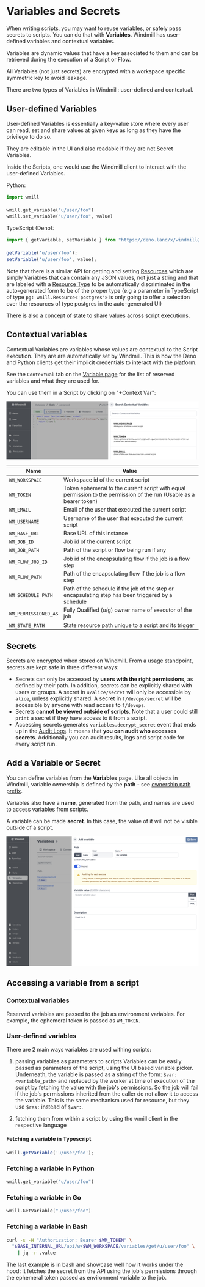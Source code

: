 # Variables and Secrets

When writing scripts, you may want to reuse variables, or safely pass secrets to
scripts. You can do that with **Variables**. Windmill has user-defined variables
and contextual variables.

Variables are dynamic values that have a key associated to them and can be retrieved during the execution of a Script or Flow.

All Variables (not just secrets) are encrypted with a workspace specific symmetric key to avoid leakage.

There are two types of Variables in Windmill: user-defined and contextual.

## User-defined Variables

User-defined Variables is essentially a key-value store where every user can
read, set and share values at given keys as long as they have the privilege to
do so.

They are editable in the UI and also readable if they are not
Secret Variables.

Inside the Scripts, one would use the Windmill client to interact with the
user-defined Variables.

Python:

```python
import wmill

wmill.get_variable("u/user/foo")
wmill.set_variable("u/user/foo", value)
```

TypeScript (Deno):

```typescript
import { getVariable, setVariable } from "https://deno.land/x/windmill@v1.101.1/mod.ts";

getVariable('u/user/foo');
setVariable('u/user/foo', value);
```

Note that there is a similar API for getting and setting [Resources](../3_resources_and_types/index.md)
which are simply Variables that can contain any JSON values, not just a string
and that are labeled with a [Resource Type](../3_resources_and_types/index.md#create-a-resource-type) to be automatically
discriminated in the auto-generated form to be of the proper type (e.g a
parameter in TypeScript of type `pg: wmill.Resource<'postgres'>` is only going to
offer a selection over the resources of type postgres in the auto-generated UI)

There is also a concept of [state](../../reference/index.md#state-and-internal-state) to share values
across script executions.


## Contextual variables

Contextual Variables are variables whose values are contextual to the Script
execution. They are are automatically set by Windmill. This is how the Deno and Python clients get their implicit
credentials to interact with the platform.

See the `Contextual` tab on the <a href="https://app.windmill.dev/variables" rel="nofollow">Variable page</a> for the list of reserved variables and what they are used for.

You can use them in a Script by clicking on "+Context Var":

![Contextual variable](./context_variables.png)

| Name           | Value                                                                                                               |
| -------------- | ------------------------------------------------------------------------------------------------------------------- |
| `WM_WORKSPACE` | Workspace id of the current script                                                                                   |
| `WM_TOKEN`     | Token ephemeral to the current script with equal permission to the permission of the run (Usable as a bearer token) |
| `WM_EMAIL`     | Email of the user that executed the current script                                                                  |
| `WM_USERNAME`  | Username of the user that executed the current script                                                               |
| `WM_BASE_URL`  | Base URL of this instance                                                                                            |
| `WM_JOB_ID`    | Job id of the current script                                                                                         |
| `WM_JOB_PATH`  | Path of the script or flow being run if any                                                                          |
| `WM_FLOW_JOB_ID` | Job id of the encapsulating flow if the job is a flow step                                                          |
| `WM_FLOW_PATH` | Path of the encapsulating flow if the job is a flow step                                                             |
| `WM_SCHEDULE_PATH` | Path of the schedule if the job of the step or encapsulating step has been triggered by a schedule             |
| `WM_PERMISSIONED_AS` | Fully Qualified (u/g) owner name of executor of the job                                                         |
| `WM_STATE_PATH` | State resource path unique to a script and its trigger                                                               |


## Secrets

Secrets are encrypted when stored on Windmill. From a usage standpoint, secrets
are kept safe in three different ways:

- Secrets can only be accessed by **users with the right permissions**, as defined
  by their path. In addition, secrets can be explicitly shared with users or
  groups. A secret in `u/alice/secret` will only be accessible by `alice`,
  unless explicitly shared. A secret in `f/devops/secret` will be accessible by anyone with read access to `f/devops`.
- Secrets **cannot be viewed outside of scripts**. Note that a user could still
  `print` a secret if they have access to it from a script.
- Accessing secrets generates `variables.decrypt_secret` event that ends up in 
  the <a href="https://app.windmill.dev/audit_logs" rel="nofollow">Audit Logs</a>. It means that **you can audit who accesses secrets**. Additionally you can audit results, logs and
  script code for every script run.

## Add a Variable or Secret

You can define variables from the **Variables** page. Like all objects in
Windmill, variable ownership is defined by the **path** - see
[ownership path prefix](../../reference/index.md#owner).

Variables also have a **name**, generated from the path, and names are used to
access variables from scripts.

A variable can be made **secret**. In this case, the value of it will not be
visible outside of a script.

<!-- - see [secrets security note](#secrets-security-note). -->

![Add variable](./add_variable.png)

## Accessing a variable from a script

### Contextual variables

Reserved variables are passed to the job as environment variables. For example, the ephemeral token is passed as `WM_TOKEN`.

### User-defined variables

There are 2 main ways variables are used withing scripts:

1. passing variables as parameters to scripts
   Variables can be easily passed as parameters of the script, using the UI based variable picker. Underneath, the variable is passed as a string of the form: `$var:<variable_path>` and replaced by the worker at time of execution of the script by fetching the value with the job's permissions. So the job will fail if the job's permissions inherited from the caller do not allow it to access the variable. This is the same mechanism used for resource, but they use `$res:` instead of `$var:`.

2. fetching them from within a script by using the wmill client in the respective language

#### Fetching a variable in Typescript

```typescript
wmill.getVariable('u/user/foo');
```

### Fetching a variable in Python

```python
wmill.get_variable("u/user/foo")
```

### Fetching a variable in Go

```go
wmill.GetVariable("u/user/foo")
```

### Fetching a variable in Bash

```bash
curl -s -H "Authorization: Bearer $WM_TOKEN" \
  "$BASE_INTERNAL_URL/api/w/$WM_WORKSPACE/variables/get/u/user/foo" \
    | jq -r .value
```

The last example is in bash and showcase well how it works under the hood: It fetches the secret from the API using the job's permissions through the ephemeral token passed as environment variable to the job.